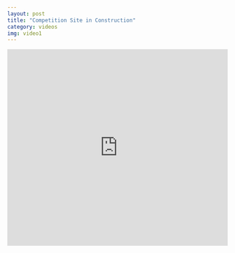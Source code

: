 ```yaml
---
layout: post
title: "Competition Site in Construction"
category: videos
img: video1
---
```


<iframe frameborder="0" width="100%" height="450" src="https://v.qq.com/iframe/player.html?vid=x0514hggsb6&tiny=0&auto=0" allowfullscreen></iframe>